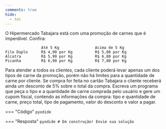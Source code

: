 ```yaml
---
comments: true
hide:
  - toc
---
```


O Hipermercado Tabajara está com uma promoção de carnes que é imperdível. Confira:
```
				Até 5 Kg                Acima de 5 Kg
File Duplo      R$ 4,90 por Kg          R$ 5,80 por Kg
Alcatra         R$ 5,90 por Kg          R$ 6,80 por Kg
Picanha         R$ 6,90 por Kg          R$ 7,80 por Kg
```

Para atender a todos os clientes, cada cliente poderá levar apenas um dos tipos de carne da promoção, porém não há limites para a quantidade de carne por cliente. Se compra for feita no cartão Tabajara o cliente receberá ainda um desconto de 5% sobre o total da compra. Escreva um programa que peça o tipo e a quantidade de carne comprada pelo usuário e gere um cupom fiscal, contendo as informações da compra: tipo e quantidade de carne, preço total, tipo de pagamento, valor do desconto e valor a pagar.

=== "Código"
	```pyodide
	```

=== "Resposta"
	```pyodide
	# Em construção! Envie sua solução
	```
